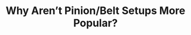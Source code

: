---
layout: community
category: community
title: "Why Aren’t Pinion/Belt Setups More Popular?"
description: "Why aren’t pinion/belt setups more popular? I’m going to be ordering what is my “dream bike; a Pilot Cycles Scram Ti gravel bike in the near future, and the positives that come with a pinion setup... I’ve got several Pinions and derailleur bikes. Love them all. When I’m touring and carrying gear the Pinion is the most reliable go to..."
isTopLevel: false
isSingleLevel: false
isArticle: false
datePublished: 2022-07-14 08:20:00 +0300
dateModified: 2022-07-14 08:20:00 +0300
published: false
---